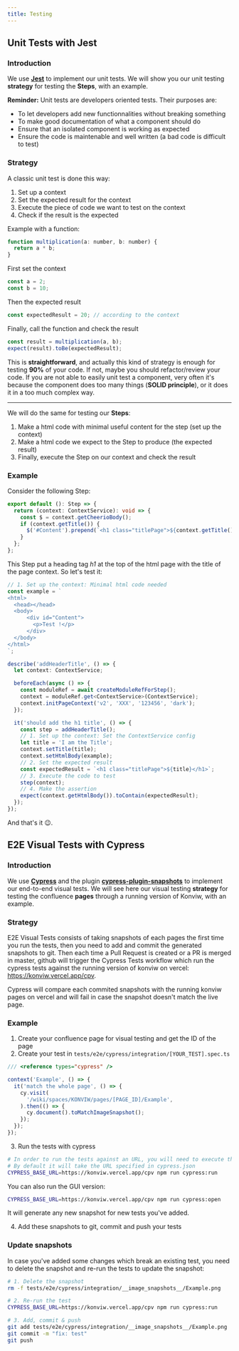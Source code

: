 ```yaml
---
title: Testing
---
```


## Unit Tests with Jest

### Introduction

We use [**Jest**](https://jestjs.io/) to implement our unit tests. We will show you our unit testing **strategy** for testing the **Steps**, with an example.

**Reminder:** Unit tests are developers oriented tests. Their purposes are:

- To let developers add new functionnalities without breaking something
- To make good documentation of what a component should do
- Ensure that an isolated component is working as expected
- Ensure the code is maintenable and well written (a bad code is difficult to test)

### Strategy

A classic unit test is done this way:

1. Set up a context
2. Set the expected result for the context
3. Execute the piece of code we want to test on the context
4. Check if the result is the expected

Example with a function:

```js
function multiplication(a: number, b: number) {
  return a * b;
}
```

First set the context

```js
const a = 2;
const b = 10;
```

Then the expected result

```js
const expectedResult = 20; // according to the context
```

Finally, call the function and check the result

```js
const result = multiplication(a, b);
expect(result).toBe(expectedResult);
```

This is **straightforward**, and actually this kind of strategy is enough for testing **90%** of your code. If not, maybe you should refactor/review your code.
If you are not able to easily unit test a component, very often it's because the component does too many things (**SOLID principle**), or it does it in a too much complex way.

---

We will do the same for testing our **Steps**:

1. Make a html code with minimal useful content for the step (set up the context)
2. Make a html code we expect to the Step to produce (the expected result)
3. Finally, execute the Step on our context and check the result

### Example

Consider the following Step:

```ts
export default (): Step => {
  return (context: ContextService): void => {
    const $ = context.getCheerioBody();
    if (context.getTitle()) {
      $('#Content').prepend(`<h1 class="titlePage">${context.getTitle()}</h1>`);
    }
  };
};
```

This Step put a heading tag _h1_ at the top of the html page with the title of the page context. So let's test it:

```ts
// 1. Set up the context: Minimal html code needed
const example = `
<html>
  <head></head>
  <body>
      <div id="Content">
        <p>Test !</p>
      </div>
  </body>
</html>
`;

describe('addHeaderTitle', () => {
  let context: ContextService;

  beforeEach(async () => {
    const moduleRef = await createModuleRefForStep();
    context = moduleRef.get<ContextService>(ContextService);
    context.initPageContext('v2', 'XXX', '123456', 'dark');
  });

  it('should add the h1 title', () => {
    const step = addHeaderTitle();
    // 1. Set up the context: Set the ContextService config
    let title = 'I am the Title';
    context.setTitle(title);
    context.setHtmlBody(example);
    // 2. Set the expected result
    const expectedResult = `<h1 class="titlePage">${title}</h1>`;
    // 3. Execute the code to test
    step(context);
    // 4. Make the assertion
    expect(context.getHtmlBody()).toContain(expectedResult);
  });
});
```

And that's it 😉.

## E2E Visual Tests with Cypress

### Introduction

We use [**Cypress**](https://www.cypress.io/) and the plugin [**cypress-plugin-snapshots**](https://github.com/meinaart/cypress-plugin-snapshots) to implement our end-to-end visual tests. We will see here our visual testing **strategy** for testing the confluence **pages** through a running version of Konviw, with an example.

### Strategy

E2E Visual Tests consists of taking snapshots of each pages the first time you run the tests, then you need to add and commit the generated snapshots to git.
Then each time a Pull Request is created or a PR is merged in master, github will trigger the Cypress Tests workflow which run the cypress tests against the running version of konviw on vercel: https://konviw.vercel.app/cpv.

Cypress will compare each commited snapshots with the running konviw pages on vercel and will fail in case the snapshot doesn't match the live page.


### Example

1. Create your confluence page for visual testing and get the ID of the page
2. Create your test in `tests/e2e/cypress/integration/[YOUR_TEST].spec.ts`
```ts
/// <reference types="cypress" />

context('Example', () => {
  it('match the whole page', () => {
    cy.visit(
      '/wiki/spaces/KONVIW/pages/[PAGE_ID]/Example',
    ).then(() => {
      cy.document().toMatchImageSnapshot();
    });
  });
});
```
3. Run the tests with cypress
```bash
# In order to run the tests against an URL, you will need to execute this command with the correct URL for CYPRESS_BASE_URL
# By default it will take the URL specified in cypress.json
CYPRESS_BASE_URL=https://konviw.vercel.app/cpv npm run cypress:run
```

You can also run the GUI version:
```bash
CYPRESS_BASE_URL=https://konviw.vercel.app/cpv npm run cypress:open
```

It will generate any new snapshot for new tests you've added.

4. Add these snapshots to git, commit and push your tests

### Update snapshots

In case you've added some changes which break an existing test, you need to delete the snapshot and re-run the tests to update the snapshot:

```bash
# 1. Delete the snapshot
rm -f tests/e2e/cypress/integration/__image_snapshots__/Example.png

# 2. Re-run the test
CYPRESS_BASE_URL=https://konviw.vercel.app/cpv npm run cypress:run

# 3. Add, commit & push
git add tests/e2e/cypress/integration/__image_snapshots__/Example.png
git commit -m "fix: test"
git push
```
